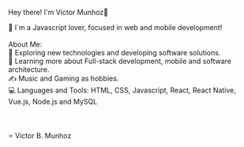 Hey there! I'm Victor Munhoz👋

🚀 I´m a Javascript lover, focused in web and mobile development! <br>
<br>
  About Me:<br>
🤔   Exploring new technologies and developing software solutions.<br>
🌱   Learning more about Full-stack development, mobile and software architecture.<br>
✍️   Music and Gaming as hobbies.<br>
💻 Languages and Tools: HTML, CSS, Javascript, React, React Native, Vue.js, Node.js and MySQL<br>
  <br>
  <br>
<br>
⭐️ Victor B. Munhoz 
